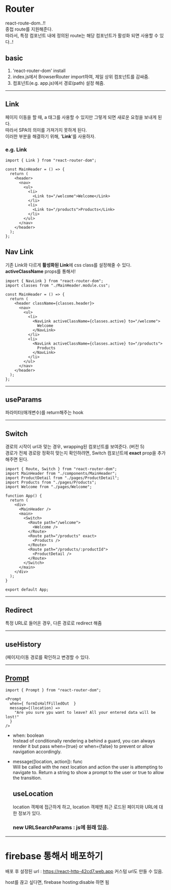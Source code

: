 # Router

react-route-dom..!!  
중첩 route를 지원해준다.  
따라서, 특정 컴포넌트 내에 정의된 route는 해당 컴포넌트가 활성화 되면 사용할 수 있다..!

## basic

1. 'react-router-dom' install
2. index.js에서 BrowserRouter import하여, 제일 상위 컴포넌트를 감싸줌.
3. 컴포넌트(e.g. app.js)에서 경로(path) 설정 해줌.

---

## Link

페이지 이동을 할 때, a 태그를 사용할 수 있지만 그렇게 되면 새로운 요청을 보내게 된다.  
따라서 SPA의 의미를 가져가지 못하게 된다.  
이러한 부분을 해결하기 위해, '**Link**'를 사용하자.

### e.g. Link

```
import { Link } from "react-router-dom";

const MainHeader = () => {
  return (
    <header>
      <nav>
        <ul>
          <li>
            <Link to="/welcome">Welcome</Link>
          </li>
          <li>
            <Link to="/products">Products</Link>
          </li>
        </ul>
      </nav>
    </header>
  );
};
```

## Nav Link

기존 Link와 다르게 **활성화된 Link**에 css class를 설정해줄 수 있다.  
**activeClassName** props를 통해서!

```
import { NavLink } from "react-router-dom";
import classes from "./MainHeader.module.css";

const MainHeader = () => {
  return (
    <header className={classes.header}>
      <nav>
        <ul>
          <li>
            <NavLink activeClassName={classes.active} to="/welcome">
              Welcome
            </NavLink>
          </li>
          <li>
            <NavLink activeClassName={classes.active} to="/products">
              Products
            </NavLink>
          </li>
        </ul>
      </nav>
    </header>
  );
};
```

---

## useParams

파라미터(매개변수)를 return해주는 hook

---

## Switch

경로의 시작이 url과 맞는 경우, wrapping된 컴포넌트를 보여준다. (버전 5)  
경로가 전체 경로랑 정확히 맞는지 확인하려면, Switch 컴포넌트에 **exact** prop을 추가해주면 된다.

```
import { Route, Switch } from "react-router-dom";
import MainHeader from "./components/MainHeader";
import ProductDetail from "./pages/ProductDetail";
import Products from "./pages/Products";
import Welcome from "./pages/Welcome";

function App() {
  return (
    <div>
      <MainHeader />
      <main>
        <Switch>
          <Route path="/welcome">
            <Welcome />
          </Route>
          <Route path="/products" exact>
            <Products />
          </Route>
          <Route path="/products/:productId">
            <ProductDetail />
          </Route>
        </Switch>
      </main>
    </div>
  );
}

export default App;
```

---

## Redirect

특정 URL로 들어온 경우, 다른 경로로 redirect 해줌

---

## useHistory

(페이지)이동 경로를 확인하고 변경할 수 있다.

---

## [Prompt](https://v5.reactrouter.com/core/api/Prompt)

```
import { Prompt } from "react-router-dom";

<Prompt
  when={ formIsHalfFilledOut  }
  message={(location) =>
    "Are you sure ypu want to leave? All your entered data will be lost!"
  }
/>
```

- when: boolean  
  Instead of conditionally rendering a <Prompt> behind a guard, you can always render it but pass when={true} or when={false} to prevent or allow navigation accordingly.
- message([location, action]): func  
  Will be called with the next location and action the user is attempting to navigate to. Return a string to show a prompt to the user or true to allow the transition.

  ## useLocation

  location 객체에 접근하게 하고, location 객체엔 최근 로드된 페이지와 URL에 대한 정보가 있다.

  ### new URLSearchParams : js에 원래 있음.

---

# firebase 통해서 배포하기

배포 후 설정된 url : https://react-http-42cd7.web.app
커스텀 url도 만들 수 있음.

host를 끊고 싶다면,
firebase hosting:disable 하면 됨
